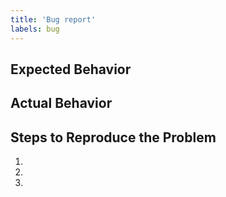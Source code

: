 ```yaml
---
title: 'Bug report'
labels: bug
---
```


## Expected Behavior


## Actual Behavior


## Steps to Reproduce the Problem

  1.
  1.
  1.
